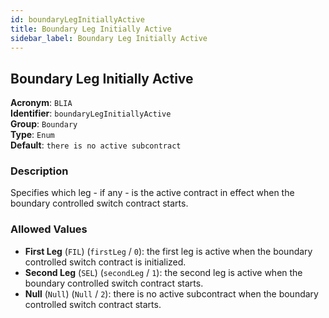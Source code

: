 ```yaml
---
id: boundaryLegInitiallyActive
title: Boundary Leg Initially Active
sidebar_label: Boundary Leg Initially Active
---
```


## Boundary Leg Initially Active

**Acronym**: `BLIA`  
**Identifier**: `boundaryLegInitiallyActive`  
**Group**: `Boundary`  
**Type**: `Enum`  
**Default**: `there is no active subcontract`  

### Description
Specifies which leg - if any - is the active contract  in effect when the boundary controlled switch contract starts.

### Allowed Values
- **First Leg** (`FIL`) (`firstLeg` / `0`): the first leg is active when the boundary controlled switch contract is initialized.
- **Second Leg** (`SEL`) (`secondLeg` / `1`): the second leg is active when the boundary controlled switch contract starts.
- **Null** (`Null`) (`Null` / `2`): there is no active subcontract when the boundary controlled switch contract starts.
